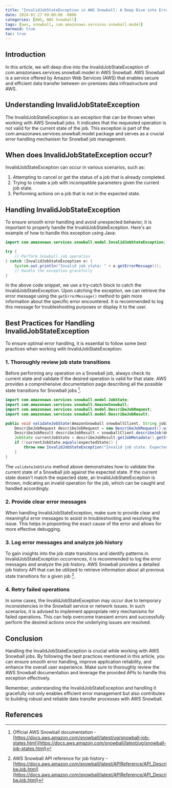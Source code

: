 ```yaml
---
title: "InvalidJobStateException in AWS Snowball: A Deep Dive into Error Handling"
date: 2024-01-27 09:00:00 -0000
categories: [AWS, AWS Snowball]
tags: [aws, snowball, com.amazonaws.services.snowball.model]
mermaid: true
toc: true
---
```



## Introduction

In this article, we will deep dive into the InvalidJobStateException of com.amazonaws.services.snowball.model in AWS Snowball. AWS Snowball is a service offered by Amazon Web Services (AWS) that enables secure and efficient data transfer between on-premises data infrastructure and AWS.

## Understanding InvalidJobStateException

The InvalidJobStateException is an exception that can be thrown when working with AWS Snowball jobs. It indicates that the requested operation is not valid for the current state of the job. This exception is part of the com.amazonaws.services.snowball.model package and serves as a crucial error handling mechanism for Snowball job management.

## When does InvalidJobStateException occur?

InvalidJobStateException can occur in various scenarios, such as:

1. Attempting to cancel or get the status of a job that is already completed.
2. Trying to create a job with incompatible parameters given the current job state.
3. Performing actions on a job that is not in the expected state.

## Handling InvalidJobStateException

To ensure smooth error handling and avoid unexpected behavior, it is important to properly handle the InvalidJobStateException. Here's an example of how to handle this exception using Java:

```java
import com.amazonaws.services.snowball.model.InvalidJobStateException;

try {
    // Perform Snowball job operation
} catch (InvalidJobStateException e) {
    System.out.println("Invalid job state: " + e.getErrorMessage());
    // Handle the exception gracefully
}
```

In the above code snippet, we use a try-catch block to catch the InvalidJobStateException. Upon catching the exception, we can retrieve the error message using the `getErrorMessage()` method to gain more information about the specific error encountered. It is recommended to log this message for troubleshooting purposes or display it to the user.

## Best Practices for Handling InvalidJobStateException

To ensure optimal error handling, it is essential to follow some best practices when working with InvalidJobStateException:

### 1. Thoroughly review job state transitions

Before performing any operation on a Snowball job, always check its current state and validate if the desired operation is valid for that state. AWS provides a comprehensive documentation page describing all the possible state transitions for Snowball jobs [^1^].

```java
import com.amazonaws.services.snowball.model.JobState;
import com.amazonaws.services.snowball.AmazonSnowball;
import com.amazonaws.services.snowball.model.DescribeJobRequest;
import com.amazonaws.services.snowball.model.DescribeJobResult;

public void validateJobState(AmazonSnowball snowballClient, String jobId, JobState expectedState) {
    DescribeJobRequest describeJobRequest = new DescribeJobRequest().withJobId(jobId);
    DescribeJobResult describeJobResult = snowballClient.describeJob(describeJobRequest);
    JobState currentJobState = describeJobResult.getJobMetadata().getState();
    if (!currentJobState.equals(expectedState)) {
        throw new InvalidJobStateException("Invalid job state. Expected: " + expectedState + ", Current: " + currentJobState);
    }
}
```

The `validateJobState` method above demonstrates how to validate the current state of a Snowball job against the expected state. If the current state doesn't match the expected state, an InvalidJobStateException is thrown, indicating an invalid operation for the job, which can be caught and handled accordingly.

### 2. Provide clear error messages

When handling InvalidJobStateException, make sure to provide clear and meaningful error messages to assist in troubleshooting and resolving the issue. This helps in pinpointing the exact cause of the error and allows for more effective debugging.

### 3. Log error messages and analyze job history

To gain insights into the job state transitions and identify patterns in InvalidJobStateException occurrences, it is recommended to log the error messages and analyze the job history. AWS Snowball provides a detailed job history API that can be utilized to retrieve information about all previous state transitions for a given job [^2^].

### 4. Retry failed operations

In some cases, the InvalidJobStateException may occur due to temporary inconsistencies in the Snowball service or network issues. In such scenarios, it is advised to implement appropriate retry mechanisms for failed operations. This can help overcome transient errors and successfully perform the desired actions once the underlying issues are resolved.

## Conclusion

Handling the InvalidJobStateException is crucial while working with AWS Snowball jobs. By following the best practices mentioned in this article, you can ensure smooth error handling, improve application reliability, and enhance the overall user experience. Make sure to thoroughly review the AWS Snowball documentation and leverage the provided APIs to handle this exception effectively.

Remember, understanding the InvalidJobStateException and handling it gracefully not only enables efficient error management but also contributes to building robust and reliable data transfer processes with AWS Snowball.

## References

[^1^]: Official AWS Snowball documentation - [https://docs.aws.amazon.com/snowball/latest/ug/snowball-job-states.html](https://docs.aws.amazon.com/snowball/latest/ug/snowball-job-states.html)
[^2^]: AWS Snowball API reference for job history - [https://docs.aws.amazon.com/snowball/latest/APIReference/API_DescribeJob.html](https://docs.aws.amazon.com/snowball/latest/APIReference/API_DescribeJob.html)